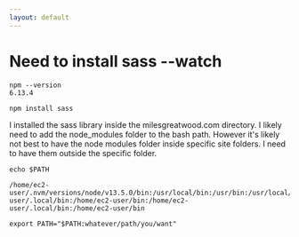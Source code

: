 ```yaml
---
layout: default
---
```


# Need to install sass --watch

```
npm --version
6.13.4

npm install sass
```

I installed the sass library inside the milesgreatwood.com directory. I likely need to add the node_modules folder to the bash path. However it's likely not best to have the node modules folder inside specific site folders. I need to have them outside the specific folder.


```
echo $PATH

/home/ec2-user/.nvm/versions/node/v13.5.0/bin:/usr/local/bin:/usr/bin:/usr/local/sbin:/usr/sbin:/home/ec2-user/.local/bin:/home/ec2-user/bin:/home/ec2-user/.local/bin:/home/ec2-user/bin

export PATH="$PATH:whatever/path/you/want"
```

